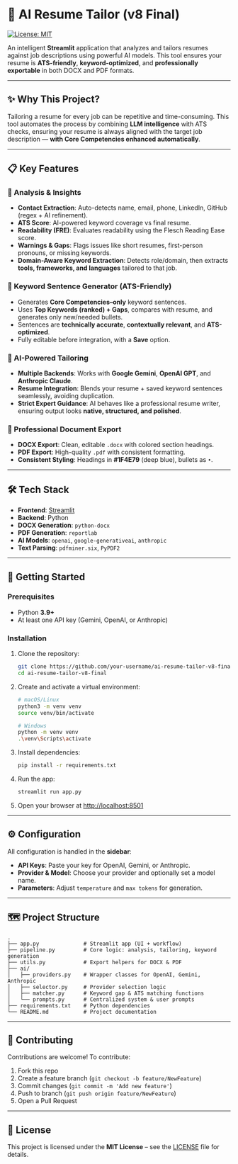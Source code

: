 # 🚀 AI Resume Tailor (v8 Final)

[![License: MIT](https://img.shields.io/badge/License-MIT-green.svg)](https://opensource.org/licenses/MIT)

An intelligent **Streamlit** application that analyzes and tailors resumes against job descriptions using powerful AI models.
This tool ensures your resume is **ATS-friendly**, **keyword-optimized**, and **professionally exportable** in both DOCX and PDF formats.

---

## ✨ Why This Project?

Tailoring a resume for every job can be repetitive and time-consuming.
This tool automates the process by combining **LLM intelligence** with ATS checks, ensuring your resume is always aligned with the target job description — **with Core Competencies enhanced automatically**.

---

## 📋 Key Features

### 🔬 Analysis & Insights

* **Contact Extraction**: Auto-detects name, email, phone, LinkedIn, GitHub (regex + AI refinement).
* **ATS Score**: AI-powered keyword coverage vs final resume.
* **Readability (FRE)**: Evaluates readability using the Flesch Reading Ease score.
* **Warnings & Gaps**: Flags issues like short resumes, first-person pronouns, or missing keywords.
* **Domain-Aware Keyword Extraction**: Detects role/domain, then extracts **tools, frameworks, and languages** tailored to that job.

### 🧩 Keyword Sentence Generator (ATS-Friendly)

* Generates **Core Competencies–only** keyword sentences.
* Uses **Top Keywords (ranked) + Gaps**, compares with resume, and generates only new/needed bullets.
* Sentences are **technically accurate**, **contextually relevant**, and **ATS-optimized**.
* Fully editable before integration, with a **Save** option.

### 🤖 AI-Powered Tailoring

* **Multiple Backends**: Works with **Google Gemini**, **OpenAI GPT**, and **Anthropic Claude**.
* **Resume Integration**: Blends your resume + saved keyword sentences seamlessly, avoiding duplication.
* **Strict Expert Guidance**: AI behaves like a professional resume writer, ensuring output looks **native, structured, and polished**.

### 📄 Professional Document Export

* **DOCX Export**: Clean, editable `.docx` with colored section headings.
* **PDF Export**: High-quality `.pdf` with consistent formatting.
* **Consistent Styling**: Headings in **#1F4E79** (deep blue), bullets as `•`.

---

## 🛠️ Tech Stack

* **Frontend**: [Streamlit](https://streamlit.io/)
* **Backend**: Python
* **DOCX Generation**: `python-docx`
* **PDF Generation**: `reportlab`
* **AI Models**: `openai`, `google-generativeai`, `anthropic`
* **Text Parsing**: `pdfminer.six`, `PyPDF2`

---

## 🚀 Getting Started

### Prerequisites

* Python **3.9+**
* At least one API key (Gemini, OpenAI, or Anthropic)

### Installation

1. Clone the repository:

   ```bash
   git clone https://github.com/your-username/ai-resume-tailor-v8-final.git
   cd ai-resume-tailor-v8-final
   ```

2. Create and activate a virtual environment:

   ```bash
   # macOS/Linux
   python3 -m venv venv
   source venv/bin/activate

   # Windows
   python -m venv venv
   .\venv\Scripts\activate
   ```

3. Install dependencies:

   ```bash
   pip install -r requirements.txt
   ```

4. Run the app:

   ```bash
   streamlit run app.py
   ```

5. Open your browser at [http://localhost:8501](http://localhost:8501)

---

## ⚙️ Configuration

All configuration is handled in the **sidebar**:

* **API Keys**: Paste your key for OpenAI, Gemini, or Anthropic.
* **Provider & Model**: Choose your provider and optionally set a model name.
* **Parameters**: Adjust `temperature` and `max tokens` for generation.

---

## 🗺️ Project Structure

```
.
├── app.py              # Streamlit app (UI + workflow)
├── pipeline.py         # Core logic: analysis, tailoring, keyword generation
├── utils.py            # Export helpers for DOCX & PDF
├── ai/
│   ├── providers.py    # Wrapper classes for OpenAI, Gemini, Anthropic
│   ├── selector.py     # Provider selection logic
│   ├── matcher.py      # Keyword gap & ATS matching functions
│   └── prompts.py      # Centralized system & user prompts
├── requirements.txt    # Python dependencies
└── README.md           # Project documentation
```

---

## 🤝 Contributing

Contributions are welcome!
To contribute:

1. Fork this repo
2. Create a feature branch (`git checkout -b feature/NewFeature`)
3. Commit changes (`git commit -m 'Add new feature'`)
4. Push to branch (`git push origin feature/NewFeature`)
5. Open a Pull Request

---

## 📜 License

This project is licensed under the **MIT License** – see the [LICENSE](LICENSE) file for details.
